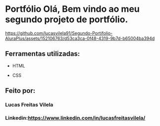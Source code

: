 
# Portfólio Olá, Bem vindo ao meu segundo projeto de portfólio.

https://github.com/lucasvilela91/Segundo-Portifolio-AluraPlus/assets/152106763/d53ca3ca-0f48-4319-9b7d-b65004ba394d

## Ferramentas utilizadas:

* HTML

* CSS

## Feito por:

### Lucas Freitas Vilela

### Linkedin:https://www.linkedin.com/in/lucasfreitasvilela/



